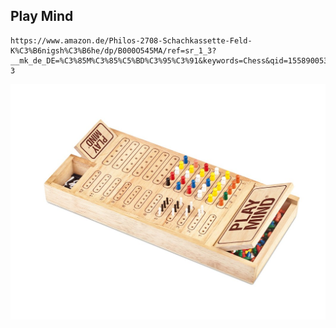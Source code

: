 ## Play Mind

```
https://www.amazon.de/Philos-2708-Schachkassette-Feld-K%C3%B6nigsh%C3%B6he/dp/B000O545MA/ref=sr_1_3?__mk_de_DE=%C3%85M%C3%85%C5%BD%C3%95%C3%91&keywords=Chess&qid=1558900539&s=gateway&sr=8-3
```

![Play Mind](图片/Wooden_PlayMind.jpg)
